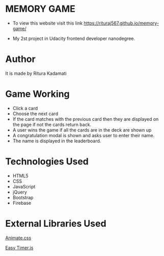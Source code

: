 # MEMORY GAME 

- To view this website visit this link https://rituraj567.github.io/memory-game/

- My 2st project in Udacity frontend developer nanodegree.

Author
=========
 It is made by Ritura Kadamati

 Game Working
 ===========

 - Click a card 
 - Choose the next card
 - If the card matches with the previous card then they are displayed on the page if not the cards return back.
 - A user wins the game if all the cards are in the deck are shown up
 - A congratulation modal is shown and asks user to enter their name.
 - The name is displayed in the leaderboard.

 Technologies Used
 =============

 - HTML5
 - CSS
 - JavaScript
 - jQuery
 - Bootstrap
 - Firebase
 
 External Libraries Used
 ===============

 [Animate.css](https://daneden.github.io/animate.css/)

 [Easy Timer.js](https://albert-gonzalez.github.io/easytimer.js/)